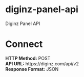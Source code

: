 # diginz-panel-api
Diginz Panel API

<h1>Connect</h1>
<b>HTTP Method:</b> POST <br>
<b>API URL:</b> https://diginz.com/api/v2 <br>
<b>Response Format:</b> JSON <br>

